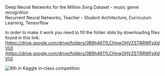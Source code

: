 Deep Neural Networks for the Million Song Dataset - music genre recognition  
Recurrent Neural Networks, Teacher - Student Architecture, Curriculum Learning, Tensorflow

In order to make it work you need to fill the folder *data* by downloading files found in this link: [https://drive.google.com/drive/folders/0B9h46TfLCHnwOHVZSTRRWFpXdVU](https://drive.google.com/drive/folders/0B9h46TfLCHnwOHVZSTRRWFpXdVU)

![8th in Kaggle in-class competition](https://s20.postimg.org/dp8vlshb1/ext.jpg "8th in Kaggle in-class competition")
